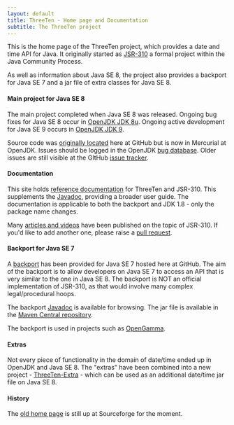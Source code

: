 ```yaml
---
layout: default
title: ThreeTen - Home page and Documentation
subtitle: The ThreeTen project
---
```


This is the home page of the ThreeTen project, which provides a date and time API for Java.
It originally started as [JSR-310](https://jcp.org/en/jsr/detail?id=310) a formal project within
the Java Community Process.

As well as information about Java SE 8, the project also provides a backport for Java SE 7 and a
jar file of extra classes for Java SE 8.

#### Main project for Java SE 8

The main project completed when Java SE 8 was released.
Ongoing bug fixes for Java SE 8 occur in [OpenJDK JDK 8u](http://openjdk.java.net/projects/jdk8u/).
Ongoing active development for Java SE 9 occurs in [OpenJDK JDK 9](http://openjdk.java.net/projects/jdk9/).

Source code was [originally located](https://github.com/ThreeTen/threeten) here at GitHub but is now in Mercurial at OpenJDK.
Issues should be logged in the OpenJDK [bug database](https://bugs.openjdk.java.net/secure/Dashboard.jspa).
Older issues are still visible at the GItHub [issue tracker](https://github.com/ThreeTen/threeten/issues).

#### Documentation

This site holds [reference documentation](articles/index.html) for ThreeTen and JSR-310.
This supplements the [Javadoc](http://www.threeten.org/threetenbp/apidocs), providing a broader user guide.
The documentation is applicable to both the backport and JDK 1.8 - only the package name changes.

Many [articles and videos](links.html) have been published on the topic of JSR-310.
If you'd like to add another one, please raise a [pull request](https://github.com/ThreeTen/threeten.github.io).

#### Backport for Java SE 7

A [backport](http://www.threeten.org/threetenbp/) has been provided for Java SE 7 hosted here at GitHub.
The aim of the backport is to allow developers on Java SE 7 to access an API that is very similar to the one in Java SE 8.
The backport is NOT an official implementation of JSR-310, as that would involve many complex legal/procedural hoops.

The backport [Javadoc](http://www.threeten.org/threetenbp/apidocs) is available for browsing.
The jar file is available in the [Maven Central repository](http://search.maven.org/#search%7Cgav%7C1%7Cg%3A%22org.threeten%22%20AND%20a%3A%22threetenbp%22).

The backport is used in projects such as [OpenGamma](https://github.com/OpenGamma/OG-Platform).

#### Extras

Not every piece of functionality in the domain of date/time ended up in OpenJDK and Java SE 8.
The "extras" have been combined into a new project - [ThreeTen-Extra](http://www.threeten.org/threeten-extra/) - which can be used as an additional date/time jar file on Java SE 8.

#### History

The [old home page](https://sourceforge.net/apps/mediawiki/threeten/index.php?title=Old_home_page) is still up at Sourceforge for the moment.
